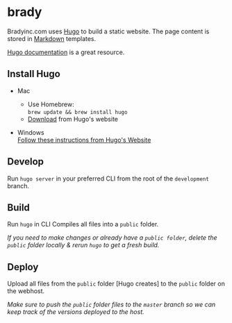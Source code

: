 # brady

Bradyinc.com uses [Hugo](https://gohugo.io/) to build a static website. The page content is stored in [Markdown](https://github.com/adam-p/markdown-here/wiki/Markdown-Cheatsheet) templates.

[Hugo documentation](https://gohugo.io/overview/introduction/) is a great resource.

## Install Hugo

* Mac 
  * Use Homebrew:  
`brew update && brew install hugo`
  * [Download](https://gohugo.io/) from Hugo's website


* Windows  
[Follow these instructions from Hugo's Website](https://gohugo.io/tutorials/installing-on-windows/) 

## Develop

Run `hugo server` in your preferred CLI from the root of the `development` branch.

## Build
Run `hugo` in CLI 
Compiles all files into a `public` folder.

_If you need to make changes or already have a `public folder`, delete the `public` folder locally & rerun `hugo` to get a fresh build._

## Deploy

Upload all files from the `public` folder [Hugo creates] to the `public` folder on the webhost.

_Make sure to push the `public` folder files to the `master` branch so we can keep track of the versions deployed to the host._
